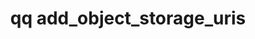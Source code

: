 ---
category: add
command: add_object_storage_uris
optional_options:
- alternate: []
  help: The new URIs to add to the cluster.
  name: --uris
  required: false
permalink: /qq-cli-command-guide/add/add_object_storage_uris.html
positional_options: []
sidebar: qq_cli_command_reference_sidebar
summary: This section explains how to use the <code>qq add_object_storage_uris</code>
  command.
synopsis: Add object storage URIs for configuring the cluster's data persistence.
  As the system provisions additional storage capacity on the cluster (which increases
  together with the clamp increase functionality), the file system recognizes and
  uses any new object storage URIs. Ensure that the new URIs point to empty S3 buckets
  or storage accounts and that the nodes on the cluster have sufficient permissions
  to perform LIST, PUT, GET, and DELETE operations on these buckets or accounts. Performing
  this action on a cluster not backed by objects results in an error.
title: qq add_object_storage_uris
usage: qq add_object_storage_uris [-h] [--uris URIS [URIS ...]]
zendesk_source: qq CLI Command Guide

---